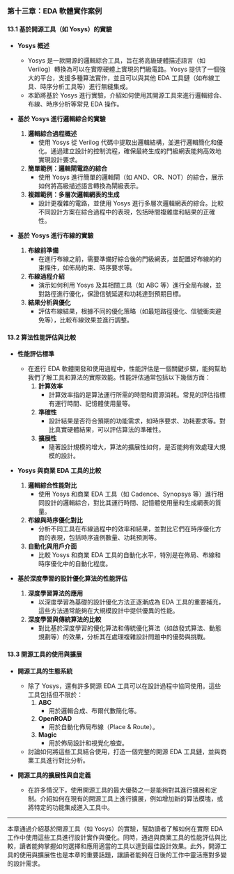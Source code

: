 ### 第十三章：EDA 軟體實作案例  

#### 13.1 基於開源工具（如 Yosys）的實驗  
- **Yosys 概述**  
  - Yosys 是一款開源的邏輯綜合工具，旨在將高級硬體描述語言（如 Verilog）轉換為可以在實際硬體上實現的門級電路。Yosys 提供了一個強大的平台，支援多種算法實作，並且可以與其他 EDA 工具鏈（如布線工具、時序分析工具等）進行無縫集成。
  - 本節將基於 Yosys 進行實驗，介紹如何使用其開源工具來進行邏輯綜合、布線、時序分析等常見 EDA 操作。

- **基於 Yosys 進行邏輯綜合的實驗**  
  1. **邏輯綜合過程概述**  
     - 使用 Yosys 從 Verilog 代碼中提取出邏輯結構，並進行邏輯簡化和優化。通過建立設計的控制流程，確保最終生成的門級網表能夠高效地實現設計要求。  
  2. **簡單範例：邏輯閘電路的綜合**  
     - 使用 Yosys 進行簡單的邏輯閘（如 AND、OR、NOT）的綜合，展示如何將高級描述語言轉換為閘級表示。  
  3. **複雜範例：多層次邏輯網表的生成**  
     - 設計更複雜的電路，並使用 Yosys 進行多層次邏輯網表的綜合。比較不同設計方案在綜合過程中的表現，包括時間複雜度和結果的正確性。

- **基於 Yosys 進行布線的實驗**  
  1. **布線前準備**  
     - 在進行布線之前，需要準備好綜合後的門級網表，並配置好布線的約束條件，如佈局約束、時序要求等。  
  2. **布線過程介紹**  
     - 演示如何利用 Yosys 及其相關工具（如 ABC 等）進行全局布線，並對路徑進行優化，保證信號延遲和功耗達到預期目標。  
  3. **結果分析與優化**  
     - 評估布線結果，根據不同的優化策略（如最短路徑優化、信號衝突避免等），比較布線效果並進行調整。

#### 13.2 算法性能評估與比較  
- **性能評估標準**  
  - 在進行 EDA 軟體開發和使用過程中，性能評估是一個關鍵步驟，能夠幫助我們了解工具和算法的實際效能。性能評估通常包括以下幾個方面：  
    1. **計算效率**  
       - 計算效率指的是算法運行所需的時間和資源消耗。常見的評估指標有運行時間、記憶體使用量等。  
    2. **準確性**  
       - 設計結果是否符合預期的功能需求，如時序要求、功耗要求等。對比真實硬體結果，可以評估算法的準確性。  
    3. **擴展性**  
       - 隨著設計規模的增大，算法的擴展性如何，是否能夠有效處理大規模的設計。  

- **Yosys 與商業 EDA 工具的比較**  
  1. **邏輯綜合性能對比**  
     - 使用 Yosys 和商業 EDA 工具（如 Cadence、Synopsys 等）進行相同設計的邏輯綜合，對比其運行時間、記憶體使用量和生成網表的質量。  
  2. **布線與時序優化對比**  
     - 分析不同工具在布線過程中的效率和結果，並對比它們在時序優化方面的表現，包括時序違例數量、功耗預測等。  
  3. **自動化與用戶介面**  
     - 比較 Yosys 和商業 EDA 工具的自動化水平，特別是在佈局、布線和時序優化中的自動化程度。  

- **基於深度學習的設計優化算法的性能評估**  
  1. **深度學習算法的應用**  
     - 以深度學習為基礎的設計優化方法正逐漸成為 EDA 工具的重要補充，這些方法通常能夠在大規模設計中提供優異的性能。  
  2. **深度學習與傳統算法的比較**  
     - 對比基於深度學習的優化算法和傳統優化算法（如啟發式算法、動態規劃等）的效果，分析其在處理複雜設計問題中的優勢與挑戰。  

#### 13.3 開源工具的使用與擴展  
- **開源工具的生態系統**  
  - 除了 Yosys，還有許多開源 EDA 工具可以在設計過程中協同使用。這些工具包括但不限於：  
    1. **ABC**  
       - 用於邏輯合成、布爾代數簡化等。  
    2. **OpenROAD**  
       - 用於自動化佈局布線（Place & Route）。  
    3. **Magic**  
       - 用於佈局設計和視覺化檢查。  
  - 討論如何將這些工具結合使用，打造一個完整的開源 EDA 工具鏈，並與商業工具進行對比分析。

- **開源工具的擴展性與自定義**  
  - 在許多情況下，使用開源工具的最大優勢之一是能夠對其進行擴展和定制。介紹如何在現有的開源工具上進行擴展，例如增加新的算法模塊，或將特定的功能集成進入工具中。

---

本章通過介紹基於開源工具（如 Yosys）的實驗，幫助讀者了解如何在實際 EDA 工作中使用這些工具進行設計實作與優化。同時，通過與商業工具的性能評估與比較，讀者能夠掌握如何選擇和應用適當的工具以達到最佳設計效果。此外，開源工具的使用與擴展性也是本章的重要話題，讓讀者能夠在日後的工作中靈活應對多變的設計需求。
